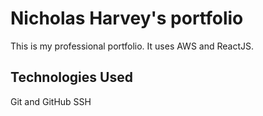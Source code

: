# Nicholas Harvey's portfolio

This is my professional portfolio. It uses AWS and ReactJS.

## Technologies Used

Git and GitHub
SSH
